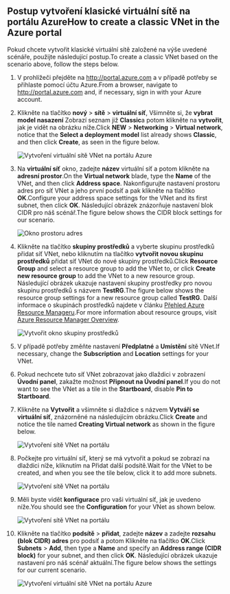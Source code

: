 ## <a name="how-to-create-a-classic-vnet-in-the-azure-portal"></a><span data-ttu-id="a4d84-101">Postup vytvoření klasické virtuální sítě na portálu Azure</span><span class="sxs-lookup"><span data-stu-id="a4d84-101">How to create a classic VNet in the Azure portal</span></span>
<span data-ttu-id="a4d84-102">Pokud chcete vytvořit klasické virtuální sítě založené na výše uvedené scénáře, použijte následující postup.</span><span class="sxs-lookup"><span data-stu-id="a4d84-102">To create a classic VNet based on the scenario above, follow the steps below.</span></span>

1. <span data-ttu-id="a4d84-103">V prohlížeči přejděte na http://portal.azure.com a v případě potřeby se přihlaste pomocí účtu Azure.</span><span class="sxs-lookup"><span data-stu-id="a4d84-103">From a browser, navigate to http://portal.azure.com and, if necessary, sign in with your Azure account.</span></span>
2. <span data-ttu-id="a4d84-104">Klikněte na tlačítko **nový** > **sítě** > **virtuální síť**, Všimněte si, že **vybrat model nasazení** Zobrazí seznam již **Classic**a potom klikněte na **vytvořit**, jak je vidět na obrázku níže.</span><span class="sxs-lookup"><span data-stu-id="a4d84-104">Click **NEW** > **Networking** > **Virtual network**, notice that the **Select a deployment model** list already shows **Classic**, and then click **Create**, as seen in the figure below.</span></span>
   
    ![Vytvoření virtuální sítě VNet na portálu Azure](./media/virtual-networks-create-vnet-classic-pportal-include/vnet-create-pportal-figure1.gif)
3. <span data-ttu-id="a4d84-106">Na **virtuální síť** okno, zadejte **název** virtuální síť a potom klikněte na **adresní prostor**.</span><span class="sxs-lookup"><span data-stu-id="a4d84-106">On the **Virtual network** blade, type the **Name** of the VNet, and then click **Address space**.</span></span> <span data-ttu-id="a4d84-107">Nakonfigurujte nastavení prostoru adres pro síť VNet a jeho první podsíť a pak klikněte na tlačítko **OK**.</span><span class="sxs-lookup"><span data-stu-id="a4d84-107">Configure your address space settings for the VNet and its first subnet, then click **OK**.</span></span> <span data-ttu-id="a4d84-108">Následující obrázek znázorňuje nastavení blok CIDR pro náš scénář.</span><span class="sxs-lookup"><span data-stu-id="a4d84-108">The figure below shows the CIDR block settings for our scenario.</span></span>
   
    ![Okno prostoru adres](./media/virtual-networks-create-vnet-classic-pportal-include/vnet-create-pportal-figure2.png)
4. <span data-ttu-id="a4d84-110">Klikněte na tlačítko **skupiny prostředků** a vyberte skupinu prostředků přidat síť VNet, nebo kliknutím na tlačítko **vytvořit novou skupinu prostředků** přidat síť VNet do nové skupiny prostředků.</span><span class="sxs-lookup"><span data-stu-id="a4d84-110">Click **Resource Group** and select a resource group to add the VNet to, or click **Create new resource group** to add the VNet to a new resource group.</span></span> <span data-ttu-id="a4d84-111">Následující obrázek ukazuje nastavení skupiny prostředky pro novou skupinu prostředků s názvem **TestRG**.</span><span class="sxs-lookup"><span data-stu-id="a4d84-111">The figure below shows the resource group settings for a new resource group called **TestRG**.</span></span> <span data-ttu-id="a4d84-112">Další informace o skupinách prostředků najdete v článku [Přehled Azure Resource Manageru](../articles/azure-resource-manager/resource-group-overview.md#resource-groups).</span><span class="sxs-lookup"><span data-stu-id="a4d84-112">For more information about resource groups, visit [Azure Resource Manager Overview](../articles/azure-resource-manager/resource-group-overview.md#resource-groups).</span></span>
   
    ![Vytvořit okno skupiny prostředků](./media/virtual-networks-create-vnet-classic-pportal-include/vnet-create-pportal-figure3.png)
5. <span data-ttu-id="a4d84-114">V případě potřeby změňte nastavení **Předplatné** a **Umístění** sítě VNet.</span><span class="sxs-lookup"><span data-stu-id="a4d84-114">If necessary, change the **Subscription** and **Location** settings for your VNet.</span></span> 
6. <span data-ttu-id="a4d84-115">Pokud nechcete tuto síť VNet zobrazovat jako dlaždici v zobrazení **Úvodní panel**, zakažte možnost **Připnout na Úvodní panel**.</span><span class="sxs-lookup"><span data-stu-id="a4d84-115">If you do not want to see the VNet as a tile in the **Startboard**, disable **Pin to Startboard**.</span></span> 
7. <span data-ttu-id="a4d84-116">Klikněte na **Vytvořit** a všimněte si dlaždice s názvem **Vytváří se virtuální síť**, znázorněné na následujícím obrázku.</span><span class="sxs-lookup"><span data-stu-id="a4d84-116">Click **Create** and notice the tile named **Creating Virtual network** as shown in the figure below.</span></span>
   
    ![Vytvoření sítě VNet na portálu](./media/virtual-networks-create-vnet-classic-pportal-include/vnet-create-pportal-figure4.png)
8. <span data-ttu-id="a4d84-118">Počkejte pro virtuální síť, který se má vytvořit a pokud se zobrazí na dlaždici níže, kliknutím na Přidat další podsítě.</span><span class="sxs-lookup"><span data-stu-id="a4d84-118">Wait for the VNet to be created, and when you see the tile below, click it to add more subnets.</span></span>
   
    ![Vytvoření sítě VNet na portálu](./media/virtual-networks-create-vnet-classic-pportal-include/vnet-create-pportal-figure5.png)
9. <span data-ttu-id="a4d84-120">Měli byste vidět **konfigurace** pro vaši virtuální síť, jak je uvedeno níže.</span><span class="sxs-lookup"><span data-stu-id="a4d84-120">You should see the **Configuration** for your VNet as shown below.</span></span> 
   
    ![Vytvoření sítě VNet na portálu](./media/virtual-networks-create-vnet-classic-pportal-include/vnet-create-pportal-figure6.png)
10. <span data-ttu-id="a4d84-122">Klikněte na tlačítko **podsítě** > **přidat**, zadejte **název** a zadejte **rozsahu (blok CIDR) adres** pro podsíť a potom Klikněte na tlačítko **OK**.</span><span class="sxs-lookup"><span data-stu-id="a4d84-122">Click **Subnets** > **Add**, then type a **Name** and specify an **Address range (CIDR block)** for your subnet, and then click **OK**.</span></span> <span data-ttu-id="a4d84-123">Následující obrázek ukazuje nastavení pro náš scénář aktuální.</span><span class="sxs-lookup"><span data-stu-id="a4d84-123">The figure below shows the settings for our current scenario.</span></span>
    
    ![Vytvoření virtuální sítě VNet na portálu Azure](./media/virtual-networks-create-vnet-classic-pportal-include/vnet-create-pportal-figure7.gif)

